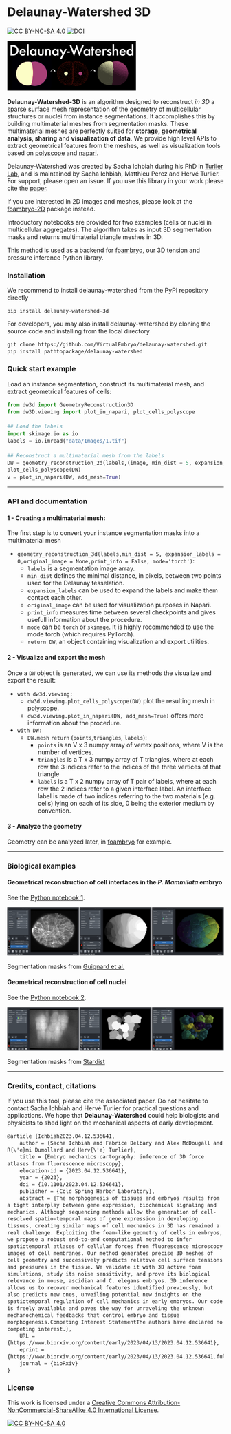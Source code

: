 # Delaunay-Watershed 3D

[![CC BY-NC-SA 4.0][cc-by-nc-sa-shield]][cc-by-nc-sa]
[![DOI](https://zenodo.org/badge/634561229.svg)](https://zenodo.org/badge/latestdoi/634561229)

<img src="https://raw.githubusercontent.com/sacha-ichbiah/delaunay_watershed_3d/main/Figures_readme/Figure_logo_white_arrow.png" alt="drawing" width="300"/>


**Delaunay-Watershed-3D** is an algorithm designed to reconstruct *in 3D* a sparse surface mesh representation of the geometry of multicellular structures or nuclei from instance segmentations. It accomplishes this by building multimaterial meshes from segmentation masks. These multimaterial meshes are perfectly suited for **storage, geometrical analysis, sharing** and **visualization of data**. We provide high level APIs to extract geometrical features from the meshes, as well as visualization tools based on [polyscope](https://polyscope.run) and [napari](https://napari.org).

Delaunay-Watershed was created by Sacha Ichbiah during his PhD in [Turlier Lab](https://www.turlierlab.com), and is maintained by Sacha Ichbiah, Matthieu Perez and Hervé Turlier. For support, please open an issue.
If you use this library in your work please cite the [paper](https://doi.org/10.1101/2023.04.12.536641). 

If you are interested in 2D images and meshes, please look at the [foambryo-2D](https://github.com/VirtualEmbryo/foambryo2D) package instead.

Introductory notebooks are provided for two examples (cells or nuclei in multicellular aggregates).
The algorithm takes as input 3D segmentation masks and returns multimaterial triangle meshes in 3D.

This method is used as a backend for [foambryo](https://github.com/VirtualEmbryo/foambryo), our 3D tension and pressure inference Python library.



### Installation

We recommend to install delaunay-watershed from the PyPI repository directly

```shell
pip install delaunay-watershed-3d
```

For developers, you may also install delaunay-watershed by cloning the source code and installing from the local directory

```shell
git clone https://github.com/VirtualEmbryo/delaunay-watershed.git
pip install pathtopackage/delaunay-watershed
```

### Quick start example 

Load an instance segmentation, construct its multimaterial mesh, and extract geometrical features of cells:

```py
from dw3d import GeometryReconstruction3D
from dw3D.viewing import plot_in_napari, plot_cells_polyscope

## Load the labels
import skimage.io as io
labels = io.imread("data/Images/1.tif")

## Reconstruct a multimaterial mesh from the labels
DW = geometry_reconstruction_2d(labels,(image, min_dist = 5, expansion_labels =0,print_info=True)
plot_cells_polyscope(DW)
v = plot_in_napari(DW, add_mesh=True)

```


---

### API and documentation

#### 1 - Creating a multimaterial mesh:
The first step is to convert your instance segmentation masks into a multimaterial mesh

- `geometry_reconstruction_3d(labels,min_dist = 5, expansion_labels = 0,original_image = None,print_info = False, mode='torch')`: 
    - `labels` is a segmentation image array.
    - `min_dist` defines the minimal distance, in pixels, between two points used for the Delaunay tesselation.
    - `expansion_labels` can be used to expand the labels and make them contact each other.
    - `original_image` can be used for visualization purposes in Napari.
    - `print_info` measures time between several checkpoints and gives usefull information about the procedure.
    - `mode` can be `torch` or `skimage`. It is highly recommended to use the mode torch (which requires PyTorch).
    - `return DW`, an object containing visualization and export utilities.

#### 2 - Visualize and export the mesh

Once a `DW` object is generated, we can use its methods the visualize and export the result: 
- `with dw3d.viewing:`
    - `dw3d.viewing.plot_cells_polyscope(DW)` plot the resulting mesh in polyscope.
    - `dw3d.viewing.plot_in_napari(DW, add_mesh=True)` offers more information about the procedure.
- `with DW:`
    - `DW.mesh` `return` (`points`,`triangles`, `labels`): 
        - `points` is an V x 3 numpy array of vertex positions, where V is the number of vertices.
        - `triangles` is a T x 3 numpy array of T triangles, where at each row the 3 indices refer to the indices of the three vertices of that triangle
        - `labels` is a T x 2 numpy array of T pair of labels, where at each row the 2 indices refer to a given interface label. An interface label is made of two indices referring to the two materials (e.g. cells) lying on each of its side, 0 being the exterior medium by convention.

#### 3 - Analyze the geometry

Geometry can be analyzed later, in [foambryo](https://pypi.org/project/foambryo/) for example.


---
### Biological examples

#### Geometrical reconstruction of cell interfaces in the *P. Mammilata* embryo
See the [Python notebook 1](./Examples/Geometry_and_mask_reconstruction_1.ipynb).

![](https://raw.githubusercontent.com/sacha-ichbiah/delaunay_watershed_3d/main/Figures_readme/DW_3d.png "Title")

Segmentation masks from [Guignard et al.](https://www.science.org/doi/10.1126/science.aar5663)


#### Geometrical reconstruction of cell nuclei

See the [Python notebook 2](./Examples/Geometry_and_mask_reconstruction_2.ipynb).

![](https://raw.githubusercontent.com/sacha-ichbiah/delaunay_watershed_3d/main/Figures_readme/DW_3d_nuclei.png "Title")

Segmentation masks from [Stardist](https://github.com/stardist/stardist)


---


### Credits, contact, citations
If you use this tool, please cite the associated paper.
Do not hesitate to contact Sacha Ichbiah and Hervé Turlier for practical questions and applications. 
We hope that **Delaunay-Watershed** could help biologists and physicists to shed light on the mechanical aspects of early development.

```
@article {Ichbiah2023.04.12.536641,
	author = {Sacha Ichbiah and Fabrice Delbary and Alex McDougall and R{\'e}mi Dumollard and Herv{\'e} Turlier},
	title = {Embryo mechanics cartography: inference of 3D force atlases from fluorescence microscopy},
	elocation-id = {2023.04.12.536641},
	year = {2023},
	doi = {10.1101/2023.04.12.536641},
	publisher = {Cold Spring Harbor Laboratory},
	abstract = {The morphogenesis of tissues and embryos results from a tight interplay between gene expression, biochemical signaling and mechanics. Although sequencing methods allow the generation of cell-resolved spatio-temporal maps of gene expression in developing tissues, creating similar maps of cell mechanics in 3D has remained a real challenge. Exploiting the foam-like geometry of cells in embryos, we propose a robust end-to-end computational method to infer spatiotemporal atlases of cellular forces from fluorescence microscopy images of cell membranes. Our method generates precise 3D meshes of cell geometry and successively predicts relative cell surface tensions and pressures in the tissue. We validate it with 3D active foam simulations, study its noise sensitivity, and prove its biological relevance in mouse, ascidian and C. elegans embryos. 3D inference allows us to recover mechanical features identified previously, but also predicts new ones, unveiling potential new insights on the spatiotemporal regulation of cell mechanics in early embryos. Our code is freely available and paves the way for unraveling the unknown mechanochemical feedbacks that control embryo and tissue morphogenesis.Competing Interest StatementThe authors have declared no competing interest.},
	URL = {https://www.biorxiv.org/content/early/2023/04/13/2023.04.12.536641},
	eprint = {https://www.biorxiv.org/content/early/2023/04/13/2023.04.12.536641.full.pdf},
	journal = {bioRxiv}
}
```

### License

This work is licensed under a
[Creative Commons Attribution-NonCommercial-ShareAlike 4.0 International License][cc-by-nc-sa].

[![CC BY-NC-SA 4.0][cc-by-nc-sa-image]][cc-by-nc-sa]

[cc-by-nc-sa]: http://creativecommons.org/licenses/by-nc-sa/4.0/
[cc-by-nc-sa-image]: https://licensebuttons.net/l/by-nc-sa/4.0/88x31.png
[cc-by-nc-sa-shield]: https://img.shields.io/badge/License-CC%20BY--NC--SA%204.0-lightgrey.svg
